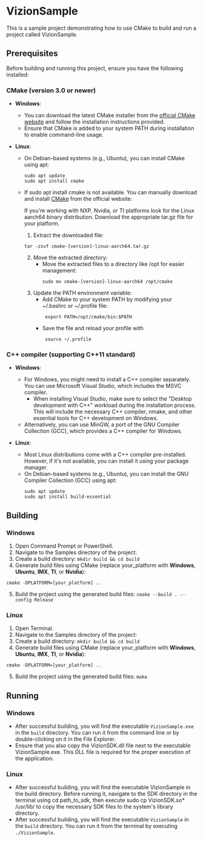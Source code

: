 # VizionSample

This is a sample project demonstrating how to use CMake to build and run a project called VizionSample.

## Prerequisites

Before building and running this project, ensure you have the following installed:

### CMake (version 3.0 or newer)
- **Windows**: 
  - You can download the latest CMake installer from the [official CMake website](https://cmake.org/download/) and follow the installation instructions provided.
  - Ensure that CMake is added to your system PATH during installation to enable command-line usage.

- **Linux**: 
  - On Debian-based systems (e.g., Ubuntu), you can install CMake using apt:
    ```
    sudo apt update
    sudo apt install cmake
    ```
  - If sudo apt install cmake is not available. You can manually download and install [CMake](https://cmake.org/download/) from the official website:

    If you're working with NXP, Nvidia, or TI platforms  look for the Linux aarch64 binary distribution. Download the appropriate tar.gz file for your platform.
    1. Extract the downloaded file:
    ```
    tar -zxvf cmake-[version]-linux-aarch64.tar.gz
    ```
    2. Move the extracted directory:
       - Move the extracted files to a directory like /opt for easier management:
         ```
         sudo mv cmake-[version]-linux-aarch64 /opt/cmake
         ```
    3. Update the PATH environment variable:
       - Add CMake to your system PATH by modifying your ~/.bashrc or ~/.profile file:
         ```
          export PATH=/opt/cmake/bin:$PATH
         ```
        - Save the file and reload your profile with
          ```
           source ~/.profile
          ```
### C++ compiler (supporting C++11 standard)

- **Windows**: 
  - For Windows, you might need to install a C++ compiler separately. You can use Microsoft Visual Studio, which includes the MSVC compiler.
    - When installing Visual Studio, make sure to select the "Desktop development with C++" workload during the installation process. This will include the necessary C++ compiler, nmake, and other essential tools for C++ development on Windows. 
  - Alternatively, you can use MinGW, a port of the GNU Compiler Collection (GCC), which provides a C++ compiler for Windows.

- **Linux**: 
  - Most Linux distributions come with a C++ compiler pre-installed. However, if it's not available, you can install it using your package manager.
  - On Debian-based systems (e.g., Ubuntu), you can install the GNU Compiler Collection (GCC) using apt:
    ```
    sudo apt update
    sudo apt install build-essential
    ```
## Building

### Windows

1. Open Command Prompt or PowerShell.
2. Navigate to the Samples directory of the project:
3. Create a build directory: `mkdir build && cd build`
4. Generate build files using CMake (replace your_platform with **Windows**, **Ubuntu**, **IMX**, **TI**, or **Nvidia**):
  ```
  cmake -DPLATFORM=[your_platform] ..
  ```
5. Build the project using the generated build files: `cmake --build . --config Release`

### Linux

1. Open Terminal.
2. Navigate to the Samples directory of the project:
3. Create a build directory: `mkdir build && cd build`
4. Generate build files using CMake (replace your_platform with **Windows**, **Ubuntu**, **IMX**, **TI**, or **Nvidia**):
  ```
  cmake -DPLATFORM=[your_platform] ..
  ```
5. Build the project using the generated build files: `make`

## Running

### Windows

- After successful building, you will find the executable `VizionSample.exe` in the `build` directory. You can run it from the command line or by double-clicking on it in the File Explorer.
- Ensure that you also copy the VizionSDK.dll file next to the executable VizionSample.exe. This DLL file is required for the proper execution of the application.

### Linux

- After successful building, you will find the executable VizionSample in the build directory. Before running it, navigate to the SDK directory in the terminal using cd path_to_sdk, then execute sudo cp VizionSDK.so* /usr/lib/ to copy the necessary SDK files to the system's library directory.
- After successful building, you will find the executable `VizionSample` in the `build` directory. You can run it from the terminal by executing `./VizionSample`.


